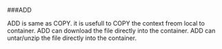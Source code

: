 ###ADD

ADD is same as COPY.
it is usefull to COPY the context freom local to container.
ADD can download the file directly  into the container.
ADD can untar/unzip the file directly into the container.
